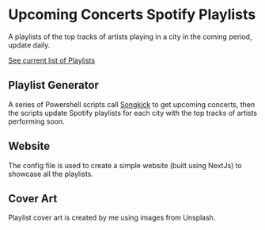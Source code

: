 # Upcoming Concerts Spotify Playlists

A playlists of the top tracks of artists playing in a city in the coming period, update daily.

[See current list of Playlists](https://eoinobrien.github.io/SongkickToSpotify/)

## Playlist Generator
A series of Powershell scripts call [Songkick](https://songkick.com/) to get upcoming concerts, then the scripts update Spotify playlists for each city with the top tracks of artists performing soon.

## Website
The config file is used to create a simple website (built using NextJs) to showcase all the playlists.

## Cover Art
Playlist cover art is created by me using images from Unsplash.
